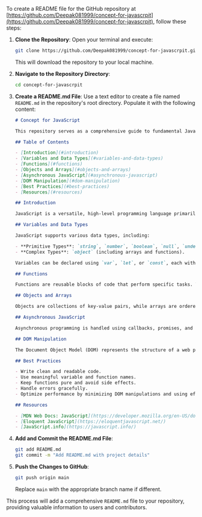 To create a README file for the GitHub repository at [https://github.com/Deepak081999/concept-for-javascrpit](https://github.com/Deepak081999/concept-for-javascrpit), follow these steps:

1. **Clone the Repository**: Open your terminal and execute:
   ```bash
   git clone https://github.com/Deepak081999/concept-for-javascrpit.git
   ```
   This will download the repository to your local machine.

2. **Navigate to the Repository Directory**:
   ```bash
   cd concept-for-javascrpit
   ```

3. **Create a README.md File**: Use a text editor to create a file named `README.md` in the repository's root directory. Populate it with the following content:

   ```markdown
   # Concept for JavaScript

   This repository serves as a comprehensive guide to fundamental JavaScript concepts. It is designed to help both beginners and experienced developers strengthen their understanding of JavaScript.

   ## Table of Contents

   - [Introduction](#introduction)
   - [Variables and Data Types](#variables-and-data-types)
   - [Functions](#functions)
   - [Objects and Arrays](#objects-and-arrays)
   - [Asynchronous JavaScript](#asynchronous-javascript)
   - [DOM Manipulation](#dom-manipulation)
   - [Best Practices](#best-practices)
   - [Resources](#resources)

   ## Introduction

   JavaScript is a versatile, high-level programming language primarily used for enhancing web pages to provide interactive features. Understanding its core concepts is essential for effective web development.

   ## Variables and Data Types

   JavaScript supports various data types, including:

   - **Primitive Types**: `string`, `number`, `boolean`, `null`, `undefined`, `symbol`, and `bigint`.
   - **Complex Types**: `object` (including arrays and functions).

   Variables can be declared using `var`, `let`, or `const`, each with its own scope and hoisting behavior.

   ## Functions

   Functions are reusable blocks of code that perform specific tasks. They can be declared using function declarations or function expressions, including arrow functions introduced in ES6.

   ## Objects and Arrays

   Objects are collections of key-value pairs, while arrays are ordered lists of values. Both are fundamental to organizing and manipulating data in JavaScript.

   ## Asynchronous JavaScript

   Asynchronous programming is handled using callbacks, promises, and async/await syntax, allowing for non-blocking operations such as API calls and timers.

   ## DOM Manipulation

   The Document Object Model (DOM) represents the structure of a web page. JavaScript can interact with and modify the DOM to update the content and style of a page dynamically.

   ## Best Practices

   - Write clean and readable code.
   - Use meaningful variable and function names.
   - Keep functions pure and avoid side effects.
   - Handle errors gracefully.
   - Optimize performance by minimizing DOM manipulations and using efficient algorithms.

   ## Resources

   - [MDN Web Docs: JavaScript](https://developer.mozilla.org/en-US/docs/Web/JavaScript)
   - [Eloquent JavaScript](https://eloquentjavascript.net/)
   - [JavaScript.info](https://javascript.info/)

   ```

4. **Add and Commit the README.md File**:
   ```bash
   git add README.md
   git commit -m "Add README.md with project details"
   ```

5. **Push the Changes to GitHub**:
   ```bash
   git push origin main
   ```
   Replace `main` with the appropriate branch name if different.

This process will add a comprehensive `README.md` file to your repository, providing valuable information to users and contributors. 